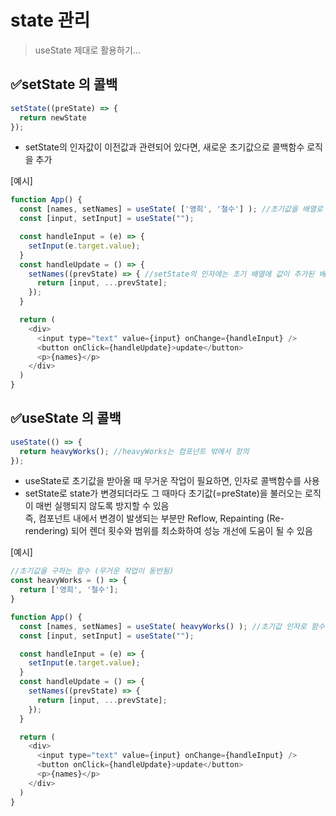 # state 관리

> useState 제대로 활용하기...

## ✅setState 의 콜백
```javascript
setState((preState) => {
  return newState
});
```
* setState의 인자값이 이전값과 관련되어 있다면, 새로운 초기값으로 콜백함수 로직을 추가

[예시]
```javascript
function App() {
  const [names, setNames] = useState( ['영희', '철수'] ); //초기값을 배열로 설정
  const [input, setInput] = useState("");

  const handleInput = (e) => {
    setInput(e.target.value);
  }
  const handleUpdate = () => {
    setNames((prevState) => { //setState의 인자에는 초기 배열에 값이 추가된 배열이 되어야하므로 콜백함수 사용
      return [input, ...prevState];
    });
  }

  return (
    <div>
      <input type="text" value={input} onChange={handleInput} />
      <button onClick={handleUpdate}>update</button>
      <p>{names}</p>
    </div>
  )
}
```

## ✅useState 의 콜백
```javascript
useState(() => {
  return heavyWorks(); //heavyWorks는 컴포넌트 밖에서 정의
});
```
* useState로 초기값을 받아올 때 무거운 작업이 필요하면, 인자로 콜백함수를 사용
* setState로 state가 변경되더라도 그 때마다 초기값(=preState)을 불러오는 로직이 매번 실행되지 않도록 방지할 수 있음  
  즉, 컴포넌트 내에서 변경이 발생되는 부분만 Reflow, Repainting (Re-rendering) 되어 렌더 횟수와 범위를 최소화하여 성능 개선에 도움이 될 수 있음

[예시]
```javascript
//초기값을 구하는 함수 (무거운 작업이 동반됨)
const heavyWorks = () => {
  return ['영희', '철수'];
}

function App() {
  const [names, setNames] = useState( heavyWorks() ); //초기값 인자로 함수를 콜백
  const [input, setInput] = useState("");

  const handleInput = (e) => {
    setInput(e.target.value);
  }
  const handleUpdate = () => {
    setNames((prevState) => {
      return [input, ...prevState];
    });
  }

  return (
    <div>
      <input type="text" value={input} onChange={handleInput} />
      <button onClick={handleUpdate}>update</button>
      <p>{names}</p>
    </div>
  )
}
```
